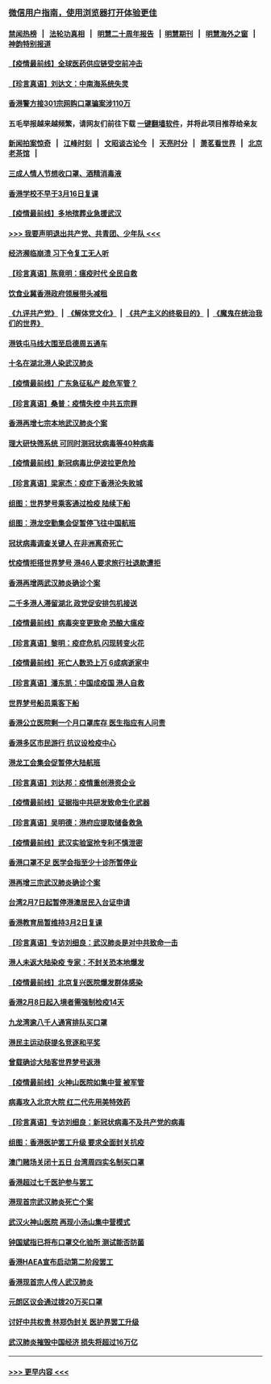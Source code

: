 ### [微信用户指南，使用浏览器打开体验更佳](https://github.com/gfw-breaker/banned-news1/blob/master/indexes/wechat-guide.md?t=0)
#### [禁闻热榜](热点新闻.md?t=0)  &nbsp;&nbsp;|&nbsp;&nbsp; [法轮功真相](https://github.com/gfw-breaker/truth/blob/master/README.md?t=0) &nbsp;&nbsp;|&nbsp;&nbsp; [明慧二十周年报告](https://github.com/gfw-breaker/mh-reports/blob/master/README.md?t=0) &nbsp;&nbsp;|&nbsp;&nbsp;[明慧期刊](https://github.com/gfw-breaker/mh-qikan) &nbsp;&nbsp;|&nbsp;&nbsp; [明慧海外之窗](https://github.com/gfw-breaker/mh-news/blob/master/README.md?t=0) &nbsp;&nbsp;|&nbsp;&nbsp; [神韵特别报道](https://github.com/gfw-breaker/mh-news/blob/master/shenyun.md?t=0)
#### [【疫情最前线】全球医药供应链受空前冲击](../pages/nsc415/n11869614.md?t=02151802) 
#### [【珍言真语】刘达文：中南海系统失灵](../pages/nsc415/n11869465.md?t=02151802) 
#### [香港警方接301宗网购口罩骗案涉110万](../pages/nsc415/n11867572.md?t=02151802) 
#### 五毛举报越来越频繁，请网友们前往下载 [一键翻墙软件](https://github.com/gfw-breaker/ssr-accounts)，并将此项目推荐给亲友
#### [新闻拍案惊奇](https://github.com/gfw-breaker/banned-news1/blob/master/pages/link4.md) &nbsp;&nbsp;|&nbsp;&nbsp; [江峰时刻](https://github.com/gfw-breaker/banned-news1/blob/master/pages/link4.md) &nbsp;&nbsp;|&nbsp;&nbsp; [文昭谈古论今](https://github.com/gfw-breaker/banned-news1/blob/master/pages/link4.md) &nbsp;&nbsp;|&nbsp;&nbsp; [天亮时分](https://github.com/gfw-breaker/banned-news1/blob/master/pages/link4.md) &nbsp;&nbsp;|&nbsp;&nbsp; [萧茗看世界](https://github.com/gfw-breaker/banned-news1/blob/master/pages/link4.md) &nbsp;&nbsp;|&nbsp;&nbsp; [北京老茶馆](https://github.com/gfw-breaker/banned-news1/blob/master/pages/link4.md) &nbsp;&nbsp;|&nbsp;&nbsp; 
#### [三成人情人节想收口罩、酒精消毒液](../pages/nsc415/n11867523.md?t=02151802) 
#### [香港学校不早于3月16日复课](../pages/nsc415/n11867498.md?t=02151802) 
#### [【疫情最前线】多地殡葬业急援武汉](../pages/nsc415/n11866914.md?t=02151802) 
#### [>>> 我要声明退出共产党、共青团、少年队 <<<](https://github.com/begood0513/goodnews/blob/master/quit/letter.md) 
#### [经济濒临崩溃 习下令复工无人听](../pages/nsc415/n11867269.md?t=02151802) 
#### [【珍言真语】陈竟明：瘟疫时代 全民自救](../pages/nsc415/n11866765.md?t=02151802) 
#### [饮食业冀香港政府领展带头减租](../pages/nsc415/n11864876.md?t=02151802) 
#### [《九评共产党》](https://github.com/begood0513/9ping.md/blob/master/README.md) &nbsp;|&nbsp; [《解体党文化》](../../../../jtdwh.md/blob/master/README.md)  &nbsp;|&nbsp; [《共产主义的终极目的》](../../../../gczydzjmd.md/blob/master/README.md) &nbsp;|&nbsp; [《魔鬼在统治我们的世界》](../../../../mgztzwmdsj.md/blob/master/README.md) 
#### [港铁屯马线大围至启德周五通车](../pages/nsc415/n11864842.md?t=02151802) 
#### [十名在湖北港人染武汉肺炎](../pages/nsc415/n11864807.md?t=02151802) 
#### [【疫情最前线】广东急征私产 趁危军管？](../pages/nsc415/n11864205.md?t=02151802) 
#### [【珍言真语】桑普：疫情失控 中共五宗罪](../pages/nsc415/n11864157.md?t=02151802) 
#### [香港再增七宗本地武汉肺炎个案](../pages/nsc415/n11862405.md?t=02151802) 
#### [理大研快筛系统 可同时测冠状病毒等40种病毒](../pages/nsc415/n11862376.md?t=02151802) 
#### [【疫情最前线】新冠病毒比伊波拉更危险](../pages/nsc415/n11862199.md?t=02151802) 
#### [【珍言真语】梁家杰：疫症下香港沦失败城](../pages/nsc415/n11861588.md?t=02151802) 
#### [组图：世界梦号乘客通过检疫 陆续下船](../pages/nsc415/n11858302.md?t=02151802) 
#### [组图：港龙空勤集会促暂停飞往中国航班](../pages/nsc415/n11858190.md?t=02151802) 
#### [冠状病毒调查关键人 在非洲离奇死亡](../pages/nsc415/n11859798.md?t=02151802) 
#### [忧疫情拒搭世界梦号 港46人要求旅行社退款遭拒](../pages/nsc415/n11859849.md?t=02151802) 
#### [香港再增两武汉肺炎确诊个案](../pages/nsc415/n11859833.md?t=02151802) 
#### [二千多港人滞留湖北 政党促安排包机接送](../pages/nsc415/n11859831.md?t=02151802) 
#### [【疫情最前线】病毒突变更致命 恐酿大瘟疫](../pages/nsc415/n11859604.md?t=02151802) 
#### [【珍言真语】黎明：疫症危机 闪现转变火花](../pages/nsc415/n11859199.md?t=02151802) 
#### [【疫情最前线】死亡人数恐上万 6成病逝家中](../pages/nsc415/n11856687.md?t=02151802) 
#### [【珍言真语】潘东凯：中国成疫国 港人自救](../pages/nsc415/n11856962.md?t=02151802) 
#### [世界梦号船员乘客下船](../pages/nsc415/n11856883.md?t=02151802) 
#### [香港公立医院剩一个月口罩库存 医生指应有人问责](../pages/nsc415/n11856875.md?t=02151802) 
#### [香港多区市民游行 抗议设检疫中心](../pages/nsc415/n11856866.md?t=02151802) 
#### [港龙工会集会促暂停大陆航班](../pages/nsc415/n11856840.md?t=02151802) 
#### [【珍言真语】刘达邦：疫情重创港资企业](../pages/nsc415/n11854274.md?t=02151802) 
#### [【疫情最前线】证据指中共研发致命生化武器](../pages/nsc415/n11853087.md?t=02151802) 
#### [【珍言真语】吴明德：港府应提取储备救急](../pages/nsc415/n11852734.md?t=02151802) 
#### [【疫情最前线】武汉实验室抢专利不慎泄密](../pages/nsc415/n11850310.md?t=02151802) 
#### [香港口罩不足 医学会指至少十诊所暂停业](../pages/nsc415/n11850301.md?t=02151802) 
#### [港再增三宗武汉肺炎确诊个案](../pages/nsc415/n11850328.md?t=02151802) 
#### [台湾2月7日起暂停港澳居民入台证申请](../pages/nsc415/n11850304.md?t=02151802) 
#### [香港教育局暂维持3月2日复课](../pages/nsc415/n11850260.md?t=02151802) 
#### [【珍言真语】专访刘细良：武汉肺炎是对中共致命一击](../pages/nsc415/n11849934.md?t=02151802) 
#### [港人未返大陆染疫 专家：不封关恐本地爆发](../pages/nsc415/n11848021.md?t=02151802) 
#### [【疫情最前线】北京复兴医院爆发群体感染](../pages/nsc415/n11847626.md?t=02151802) 
#### [香港2月8日起入境者需强制检疫14天](../pages/nsc415/n11847658.md?t=02151802) 
#### [九龙湾逾八千人通宵排队买口罩](../pages/nsc415/n11847647.md?t=02151802) 
#### [港民主运动获提名竞逐和平奖](../pages/nsc415/n11847633.md?t=02151802) 
#### [曾载确诊大陆客世界梦号返港](../pages/nsc415/n11847608.md?t=02151802) 
#### [【疫情最前线】火神山医院如集中营 被军管](../pages/nsc415/n11847524.md?t=02151802) 
#### [病毒攻入北京大院 红二代先用美特效药](../pages/nsc415/n11847427.md?t=02151802) 
#### [【珍言真语】专访刘细良：新冠状病毒不及共产党的病毒](../pages/nsc415/n11847164.md?t=02151802) 
#### [组图：香港医护罢工升级 要求全面封关抗疫](../pages/nsc415/n11844107.md?t=02151802) 
#### [澳门赌场关闭十五日 台湾周四实名制买口罩](../pages/nsc415/n11845083.md?t=02151802) 
#### [香港超过七千医护参与罢工](../pages/nsc415/n11845051.md?t=02151802) 
#### [港现首宗武汉肺炎死亡个案](../pages/nsc415/n11844998.md?t=02151802) 
#### [武汉火神山医院 再现小汤山集中营模式](../pages/nsc415/n11844763.md?t=02151802) 
#### [钟国斌指已将布口罩交化验所 测试能否防菌](../pages/nsc415/n11842783.md?t=02151802) 
#### [香港HAEA宣布启动第二阶段罢工](../pages/nsc415/n11842723.md?t=02151802) 
#### [香港现首宗人传人武汉肺炎](../pages/nsc415/n11842766.md?t=02151802) 
#### [元朗区议会通过拨20万买口罩](../pages/nsc415/n11842754.md?t=02151802) 
#### [讨好中共权贵 林郑伪封关 医护界罢工升级](../pages/nsc415/n11842359.md?t=02151802) 
#### [武汉肺炎摧毁中国经济 损失将超过16万亿](../pages/nsc415/n11839723.md?t=02151802) 

----
#### [ >>> 更早内容 <<< ](../indexes/nsc415-earlier.md)

